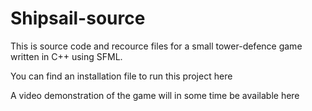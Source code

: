 # Shipsail-source
This is source code and recource files for a small tower-defence game written in C++ using SFML.

You can find an installation file to run this project here

A video demonstration of the game will in some time be available here

